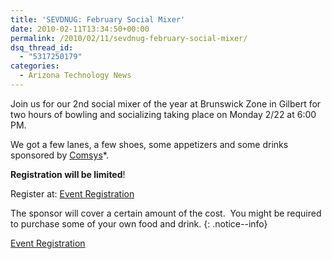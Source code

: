 ```yaml
---
title: 'SEVDNUG: February Social Mixer'
date: 2010-02-11T13:34:50+00:00
permalink: /2010/02/11/sevdnug-february-social-mixer/
dsq_thread_id:
  - "5317250179"
categories:
  - Arizona Technology News
---
```

Join us for our 2nd social mixer of the year at Brunswick Zone in Gilbert for two hours of bowling and socializing taking place on Monday 2/22 at 6:00 PM.

We got a few lanes, a few shoes, some appetizers and some drinks sponsored by [Comsys](http://comsys.com/services/staffing.html)*.

**Registration will be limited**!

Register at: [Event Registration](http://sevdnug0210.eventbrite.com)

The sponsor will cover a certain amount of the cost.  You might be required to purchase some of your own food and drink.
{: .notice--info}

[Event Registration](http://sevdnug0210.eventbrite.com)